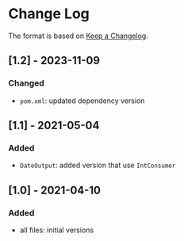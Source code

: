 # Change Log

The format is based on [Keep a Changelog](http://keepachangelog.com/).

## [1.2] - 2023-11-09
### Changed
- `pom.xml`: updated dependency version

## [1.1] - 2021-05-04
### Added
- `DateOutput`: added version that use `IntConsumer`

## [1.0] - 2021-04-10
### Added
- all files: initial versions
